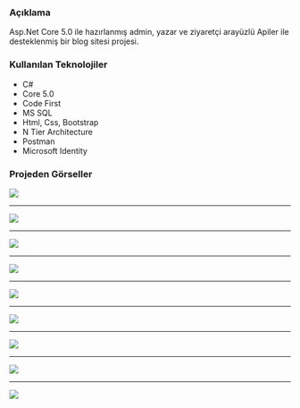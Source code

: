 ### Açıklama
Asp.Net Core 5.0 ile hazırlanmış admin, yazar ve ziyaretçi arayüzlü
Apiler ile desteklenmiş bir blog sitesi projesi.
### Kullanılan Teknolojiler
- C#
- Core 5.0
- Code First
- MS SQL
- Html, Css, Bootstrap
- N Tier Architecture
- Postman
- Microsoft Identity

### Projeden Görseller

![](https://iili.io/JH2omqN.png)

------------

![](https://iili.io/JH2otXR.png)

------------

![](https://iili.io/JH2oygt.png)

------------

![](https://iili.io/JH2oZzv.png)

------------

![](https://iili.io/JH2oLmJ.png)

------------

![](https://iili.io/JH2otXR.png)

------------

![](https://iili.io/JH2oDsp.png)

------------

![](https://iili.io/JH2op1I.png)

------------

![](https://iili.io/JH2xFIf.png)
